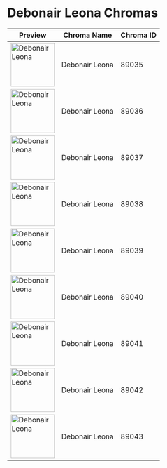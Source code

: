 # Debonair Leona Chromas

| Preview | Chroma Name | Chroma ID |
|---|---|---|
| <img src='https://raw.communitydragon.org/latest/plugins/rcp-be-lol-game-data/global/default/v1/champion-chroma-images/89/89035.png' alt='Debonair Leona' width='100'> | Debonair Leona | 89035 |
| <img src='https://raw.communitydragon.org/latest/plugins/rcp-be-lol-game-data/global/default/v1/champion-chroma-images/89/89036.png' alt='Debonair Leona' width='100'> | Debonair Leona | 89036 |
| <img src='https://raw.communitydragon.org/latest/plugins/rcp-be-lol-game-data/global/default/v1/champion-chroma-images/89/89037.png' alt='Debonair Leona' width='100'> | Debonair Leona | 89037 |
| <img src='https://raw.communitydragon.org/latest/plugins/rcp-be-lol-game-data/global/default/v1/champion-chroma-images/89/89038.png' alt='Debonair Leona' width='100'> | Debonair Leona | 89038 |
| <img src='https://raw.communitydragon.org/latest/plugins/rcp-be-lol-game-data/global/default/v1/champion-chroma-images/89/89039.png' alt='Debonair Leona' width='100'> | Debonair Leona | 89039 |
| <img src='https://raw.communitydragon.org/latest/plugins/rcp-be-lol-game-data/global/default/v1/champion-chroma-images/89/89040.png' alt='Debonair Leona' width='100'> | Debonair Leona | 89040 |
| <img src='https://raw.communitydragon.org/latest/plugins/rcp-be-lol-game-data/global/default/v1/champion-chroma-images/89/89041.png' alt='Debonair Leona' width='100'> | Debonair Leona | 89041 |
| <img src='https://raw.communitydragon.org/latest/plugins/rcp-be-lol-game-data/global/default/v1/champion-chroma-images/89/89042.png' alt='Debonair Leona' width='100'> | Debonair Leona | 89042 |
| <img src='https://raw.communitydragon.org/latest/plugins/rcp-be-lol-game-data/global/default/v1/champion-chroma-images/89/89043.png' alt='Debonair Leona' width='100'> | Debonair Leona | 89043 |
